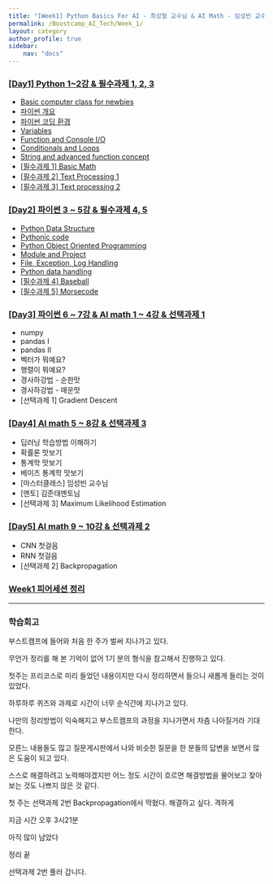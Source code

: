 ```yaml
---
title: "[Week1] Python Basics For AI - 최성철 교수님 & AI Math - 임성빈 교수님"
permalink: /Boostcamp_AI_Tech/Week_1/
layout: category
author_profile: true
sidebar:
    nav: "docs"
---
```


### [[Day1] Python 1~2강 & 필수과제 1, 2, 3](https://raki-1203.github.io/boostcamp_ai_tech/week_1/day_1/README/)

- [Basic computer class for newbies](https://raki-1203.github.io/boostcamp_ai_tech/01.-Basic-computer-class-for-newbies/)
- [파이썬 개요](https://raki-1203.github.io/boostcamp_ai_tech/02.-%ED%8C%8C%EC%9D%B4%EC%8D%AC-%EA%B0%9C%EC%9A%94/)
- [파이썬 코딩 환경](https://raki-1203.github.io/boostcamp_ai_tech/03.-%ED%8C%8C%EC%9D%B4%EC%8D%AC-%EC%BD%94%EB%94%A9-%ED%99%98%EA%B2%BD/)
- [Variables](https://raki-1203.github.io/boostcamp_ai_tech/04.-Variables/)
- [Function and Console I/O](https://raki-1203.github.io/boostcamp_ai_tech/05.-Function-and-Console-IO/)
- [Conditionals and Loops](https://raki-1203.github.io/boostcamp_ai_tech/06.-Conditionals-and-Loops/)
- [String and advanced function concept](https://raki-1203.github.io/boostcamp_ai_tech/07.-String-and-advanced-function-concept/)
- [[필수과제 1] Basic Math](https://raki-1203.github.io/boostcamp_ai_tech/%ED%95%84%EC%88%98%EA%B3%BC%EC%A0%9C-1-Basic-Math/)
- [[필수과제 2] Text Processing 1](https://raki-1203.github.io/boostcamp_ai_tech/%ED%95%84%EC%88%98%EA%B3%BC%EC%A0%9C-2-Text-Processing-1/)
- [[필수과제 3] Text processing 2](https://raki-1203.github.io/boostcamp_ai_tech/%ED%95%84%EC%88%98%EA%B3%BC%EC%A0%9C-3-Text-Processing-2/)

### [[Day2] 파이썬 3 ~ 5강 & 필수과제 4, 5](https://raki-1203.github.io/boostcamp_ai_tech/week_1/day_2/README/)

- [Python Data Structure](https://raki-1203.github.io/boostcamp_ai_tech/01.-Python-Data-Structure/)
- [Pythonic code]()
- [Python Object Oriented Programming]()
- [Module and Project]()
- [File, Exception, Log Handling]()
- [Python data handling]()
- [[필수과제 4] Baseball]()
- [[필수과제 5] Morsecode]()

### [[Day3] 파이썬 6 ~ 7강 & AI math 1 ~ 4강 & 선택과제 1](https://raki-1203.github.io/boostcamp_ai_tech/week_1/day_3/README/)

- numpy
- pandas I
- pandas II
- 벡터가 뭐예요?
- 행렬이 뭐예요?
- 경사하강법 - 순한맛
- 경사하강법 - 매운맛
- [선택과제 1] Gradient Descent

### [[Day4] AI math 5 ~ 8강 & 선택과제 3](https://raki-1203.github.io/boostcamp_ai_tech/week_1/day_4/README/)

- 딥러닝 학습방법 이해하기
- 확률론 맛보기
- 통계학 맛보기
- 베이즈 통계학 맛보기
- [마스터클래스] 임성빈 교수님
- [멘토] 김준태멘토님
- [선택과제 3] Maximum Likelihood Estimation

### [[Day5] AI math 9 ~ 10강 & 선택과제 2](https://raki-1203.github.io/boostcamp_ai_tech/week_1/day_5/README/)

- CNN 첫걸음
- RNN 첫걸음
- [선택과제 2] Backpropagation

### [Week1 피어세션 정리](https://github.com/raki-1203/Boostcamp_2st_Hot6/tree/main/Meetup-log/week1)

---
### 학습회고

부스트캠프에 들어와 처음 한 주가 벌써 지나가고 있다.

무언가 정리를 해 본 기억이 없어 1기 분의 형식을 참고해서 진행하고 있다.

첫주는 프리코스로 미리 들었던 내용이지만 다시 정리하면서 들으니 새롭게 들리는 것이 있었다.

하루하루 퀴즈와 과제로 시간이 너무 순식간에 지나가고 있다.

나만의 정리방법이 익숙해지고 부스트캠프의 과정을 지나가면서 차츰 나아질거라 기대한다.

모른느 내용들도 많고 질문게시판에서 나와 비슷한 질문을 한 분들의 답변을 보면서 많은 도움이 되고 있다.

스스로 해결하려고 노력해야겠지만 어느 정도 시간이 흐르면 해결방법을 물어보고 찾아보는 것도 나쁘지 않은 것 같다.

첫 주는 선택과제 2번 Backpropagation에서 막혔다. 해결하고 싶다. 격하게

지금 시간 오후 3시21분

아직 많이 남았다 

정리 끝 

선택과제 2번 풀러 갑니다.


